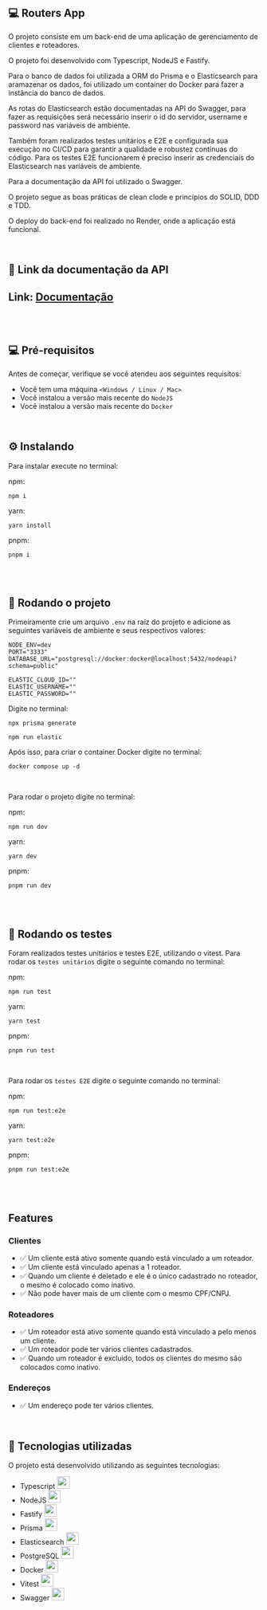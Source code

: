 ## 💻 Routers App 

O projeto consiste em um back-end de uma aplicação de gerenciamento de clientes e roteadores. 

O projeto foi desenvolvido com Typescript, NodeJS e Fastify.

Para o banco de dados foi utilizada a ORM do Prisma e o Elasticsearch para aramazenar os dados, foi utilizado um container do Docker para fazer a instância do banco de dados.

As rotas do Elasticsearch estão documentadas na API do Swagger, para fazer as requisições será necessário inserir o id do servidor, username e password nas variáveis de ambiente.

Também foram realizados testes unitários e E2E e configurada sua execução no CI/CD para garantir a qualidade e robustez contínuas do código. Para os testes E2E funcionarem é preciso inserir as credenciais do Elasticsearch nas variáveis de ambiente.

Para a documentação da API foi utilizado o Swagger.

O projeto segue as boas práticas de clean clode e princípios do SOLID, DDD e TDD.

O deploy do back-end foi realizado no Render, onde a aplicação está funcional.


<br/>

## 📗 Link da documentação da API

<h2>Link: <a href="https://api-node-3q8n.onrender.com/docs" target="_blank" rel="external">Documentação</a></h2>

<br/>
<br/>

## 💻 Pré-requisitos

Antes de começar, verifique se você atendeu aos seguintes requisitos:
* Você tem uma máquina `<Windows / Linux / Mac>`
* Você instalou a versão mais recente do `NodeJS`
* Você instalou a versão mais recente do `Docker`

<br/>

## ⚙️ Instalando

Para instalar execute no terminal:

npm:
```
npm i
```

yarn:
```
yarn install
```

pnpm:
```
pnpm i
```

<br/>
<br/>

## 🚀 Rodando o projeto

Primeiramente crie um arquivo ```.env``` na raíz do projeto e adicione as seguintes variáveis de ambiente e seus respectivos valores:

```
NODE_ENV=dev
PORT="3333"
DATABASE_URL="postgresql://docker:docker@localhost:5432/nodeapi?schema=public"

ELASTIC_CLOUD_ID=""
ELASTIC_USERNAME=""
ELASTIC_PASSWORD=""
```


Digite no terminal:

```
npx prisma generate
```

```
npm run elastic
```


Após isso, para criar o container Docker digite no terminal:

```
docker compose up -d
```
<br/>

Para rodar o projeto digite no terminal:

npm:
```
npm run dev
```
yarn:
```
yarn dev
```

pnpm:
```
pnpm run dev
```

<br/>
<br/>

## 🧪 Rodando os testes

Foram realizados testes unitários e testes E2E, utilizando o vitest. Para rodar os ```testes unitários``` digite o seguinte comando no terminal:

npm:
```
npm run test
```
yarn:
```
yarn test
```

pnpm:
```
pnpm run test
```

<br/>


Para rodar os ```testes E2E``` digite o seguinte comando no terminal:

npm:
```
npm run test:e2e
```
yarn:
```
yarn test:e2e
```

pnpm:
```
pnpm run test:e2e
```

<br/>
<br/>

## Features

### Clientes

- ✅ Um cliente está ativo somente quando está vinculado a um roteador.
- ✅ Um cliente está vinculado apenas a 1 roteador.
- ✅ Quando um cliente é deletado e ele é o único cadastrado no roteador, o mesmo é colocado como inativo.
- ✅ Não pode haver mais de um cliente com o mesmo CPF/CNPJ.

### Roteadores

- ✅ Um roteador está ativo somente quando está vinculado a pelo menos um cliente.
- ✅ Um roteador pode ter vários clientes cadastrados.
- ✅ Quando um roteador é excluido, todos os clientes do mesmo são colocados como inativo.

### Endereços

- ✅ Um endereço pode ter vários clientes.


<br/>



## 🚀 Tecnologias utilizadas

O projeto está desenvolvido utilizando as seguintes tecnologias:

- Typescript <img width="25px" height="25px" src="https://cdn.jsdelivr.net/gh/devicons/devicon@latest/icons/typescript/typescript-original.svg" />
- NodeJS <img width="25px" height="25px" src="https://cdn.jsdelivr.net/gh/devicons/devicon@latest/icons/nodejs/nodejs-original.svg" />
- Fastify <img width="25px" height="25px" src="https://cdn.jsdelivr.net/gh/devicons/devicon@latest/icons/fastify/fastify-original.svg" />
- Prisma <img width="25px" height="25px" src="https://cdn.jsdelivr.net/gh/devicons/devicon@latest/icons/prisma/prisma-original.svg" />
- Elasticsearch <img width="25px" height="25px" src="https://cdn.jsdelivr.net/gh/devicons/devicon@latest/icons/elasticsearch/elasticsearch-original.svg" />
- PostgreSQL <img width="25px" height="25px" src="https://cdn.jsdelivr.net/gh/devicons/devicon@latest/icons/postgresql/postgresql-original.svg" />
- Docker <img width="25px" height="25px" src="https://cdn.jsdelivr.net/gh/devicons/devicon@latest/icons/docker/docker-original.svg" />
- Vitest <img width="25px" height="25px" src="https://cdn.jsdelivr.net/gh/devicons/devicon@latest/icons/vitest/vitest-original.svg" />
- Swagger <img width="25px" height="25px" src="https://cdn.jsdelivr.net/gh/devicons/devicon@latest/icons/swagger/swagger-original.svg" />


